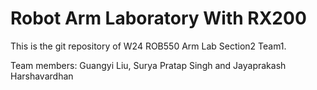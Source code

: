 # Robot Arm Laboratory With RX200

This is the git repository of W24 ROB550 Arm Lab Section2 Team1.

Team members: Guangyi Liu, Surya Pratap Singh and Jayaprakash Harshavardhan
